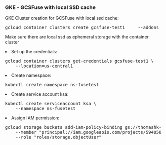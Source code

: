 <h3>GKE - GCSFuse with local SSD cache</h4>
<p>
GKE Cluster creation for GCSFuse with local ssd cache:
</p>


<pre
class="prettyprint">gcloud container clusters create gcsfuse-test1     --addons GcsFuseCsiDriver     --cluster-version=1.29.7-gke.1008000     --location=us-central1     --ephemeral-storage-local-ssd count=8     --machine-type=n1-standard-96 --enable-autoscaling --num-nodes 3 --min-nodes 3 --max-nodes 9 --workload-pool=thomashk-mig.svc.id.goog</pre>
<p>
Make sure there are local ssd as ephemeral storage with the container cluster
</p>

<li>Set up the credentials: 
<pre
class="prettyprint">gcloud container clusters get-credentials gcsfuse-test1 \
    --location=us-central1</pre>
</li>
</ol>

<li>Create namespace: 
<pre
class="prettyprint">kubectl create namespace ns-fusetest</pre>
</li>

<li>Create service account ksa: 
<pre
class="prettyprint">kubectl create serviceaccount ksa \
    --namespace ns-fusetest</pre>
</li>
<li>Assign IAM permission: 
<pre
class="prettyprint">gcloud storage buckets add-iam-policy-binding gs://thomashk-gcsfuse \
    --member "principal://iam.googleapis.com/projects/594050280394/locations/global/workloadIdentityPools/thomashk-mig.svc.id.goog/subject/ns/ns-fusetest/sa/ksa" \
    --role "roles/storage.objectUser"</pre>
</li>
</ol>
